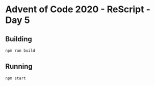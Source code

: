 # Advent of Code 2020 - **ReScript** - Day 5

## Building

```sh
npm run build
```

## Running

```
npm start
```
